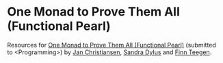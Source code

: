 # One Monad to Prove Them All (Functional Pearl)

Resources for [One Monad to Prove Them All (Functional Pearl)](https://arxiv.org/abs/1805.08059) (submitted to \<Programming\>) by [Jan Christiansen](https://github.com/jan-christiansen), [Sandra Dylus](https://github.com/ichistmeinname) and [Finn Teegen](https://github.com/finnteegen).
